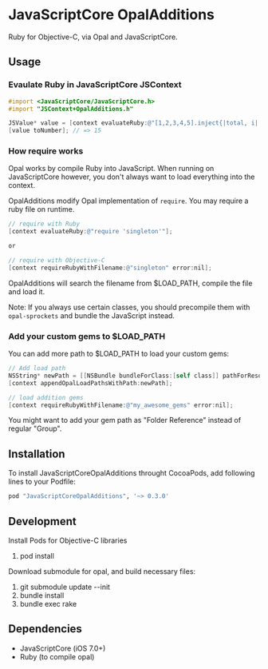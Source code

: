 # JavaScriptCore OpalAdditions

Ruby for Objective-C, via Opal and JavaScriptCore.

## Usage

### Evaulate Ruby in JavaScriptCore JSContext

```objective-c
#import <JavaScriptCore/JavaScriptCore.h>
#import "JSContext+OpalAdditions.h"

JSValue* value = [context evaluateRuby:@"[1,2,3,4,5].inject{|total, i| total + i }"];
[value toNumber]; // => 15
```

### How require works

Opal works by compile Ruby into JavaScript. When running on JavaScriptCore however,
you don't always want to load everything into the context.

OpalAdditions modify Opal implementation of ``require``. You may require a ruby file
on runtime.

```objective-c
// require with Ruby
[context evaluateRuby:@"require 'singleton'"];

or 

// require with Objective-C
[context requireRubyWithFilename:@"singleton" error:nil];
```

OpalAdditions will search the filename from $LOAD_PATH, compile the file and load it.

Note: If you always use certain classes, you should precompile them with `opal-sprockets` 
and bundle the JavaScript instead.

### Add your custom gems to $LOAD_PATH

You can add more path to $LOAD_PATH to load your custom gems:

```objective-c
// Add load path
NSString* newPath = [[NSBundle bundleForClass:[self class]] pathForResource:@"gems" ofType:nil];
[context appendOpalLoadPathsWithPath:newPath];

// load addition gems
[context requireRubyWithFilename:@"my_awesome_gems" error:nil];
```

You might want to add your gem path as "Folder Reference" instead of regular "Group".

## Installation

To install JavaScriptCoreOpalAdditions throught CocoaPods, add following lines to your Podfile:

```ruby
pod "JavaScriptCoreOpalAdditions", '~> 0.3.0'

```

## Development

Install Pods for Objective-C libraries

1. pod install

Download submodule for opal, and build necessary files:

1. git submodule update --init
2. bundle install
3. bundle exec rake

## Dependencies

- JavaScriptCore (iOS 7.0+)
- Ruby (to compile opal)

